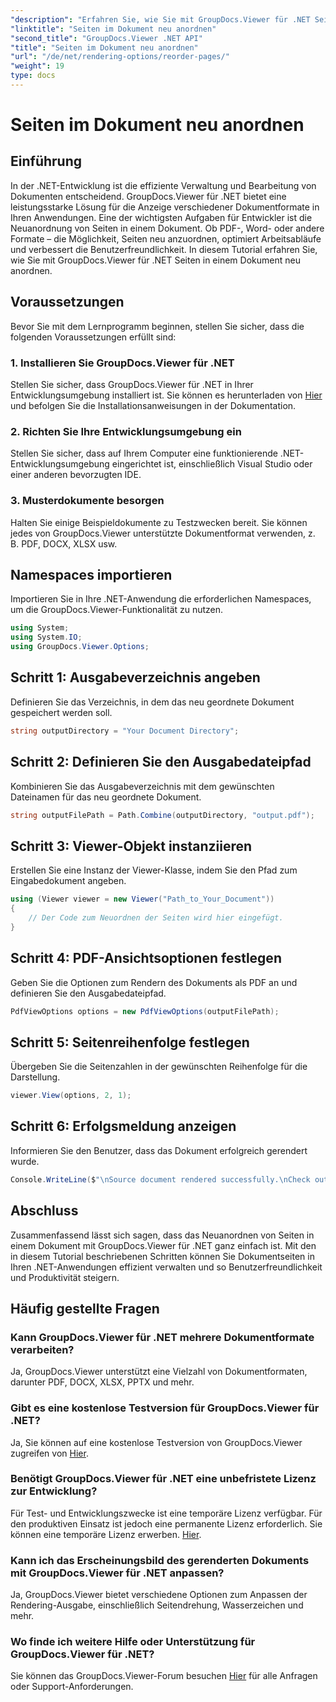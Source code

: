 ```yaml
---
"description": "Erfahren Sie, wie Sie mit GroupDocs.Viewer für .NET Seiten in einem Dokument neu anordnen. Folgen Sie unserem Schritt-für-Schritt-Tutorial für nahtloses Dokumentenmanagement."
"linktitle": "Seiten im Dokument neu anordnen"
"second_title": "GroupDocs.Viewer .NET API"
"title": "Seiten im Dokument neu anordnen"
"url": "/de/net/rendering-options/reorder-pages/"
"weight": 19
type: docs
---
```

# Seiten im Dokument neu anordnen

## Einführung
In der .NET-Entwicklung ist die effiziente Verwaltung und Bearbeitung von Dokumenten entscheidend. GroupDocs.Viewer für .NET bietet eine leistungsstarke Lösung für die Anzeige verschiedener Dokumentformate in Ihren Anwendungen. Eine der wichtigsten Aufgaben für Entwickler ist die Neuanordnung von Seiten in einem Dokument. Ob PDF-, Word- oder andere Formate – die Möglichkeit, Seiten neu anzuordnen, optimiert Arbeitsabläufe und verbessert die Benutzerfreundlichkeit. In diesem Tutorial erfahren Sie, wie Sie mit GroupDocs.Viewer für .NET Seiten in einem Dokument neu anordnen.
## Voraussetzungen
Bevor Sie mit dem Lernprogramm beginnen, stellen Sie sicher, dass die folgenden Voraussetzungen erfüllt sind:
### 1. Installieren Sie GroupDocs.Viewer für .NET
Stellen Sie sicher, dass GroupDocs.Viewer für .NET in Ihrer Entwicklungsumgebung installiert ist. Sie können es herunterladen von [Hier](https://releases.groupdocs.com/viewer/net/) und befolgen Sie die Installationsanweisungen in der Dokumentation.
### 2. Richten Sie Ihre Entwicklungsumgebung ein
Stellen Sie sicher, dass auf Ihrem Computer eine funktionierende .NET-Entwicklungsumgebung eingerichtet ist, einschließlich Visual Studio oder einer anderen bevorzugten IDE.
### 3. Musterdokumente besorgen
Halten Sie einige Beispieldokumente zu Testzwecken bereit. Sie können jedes von GroupDocs.Viewer unterstützte Dokumentformat verwenden, z. B. PDF, DOCX, XLSX usw.

## Namespaces importieren
Importieren Sie in Ihre .NET-Anwendung die erforderlichen Namespaces, um die GroupDocs.Viewer-Funktionalität zu nutzen.

```csharp
using System;
using System.IO;
using GroupDocs.Viewer.Options;
```
## Schritt 1: Ausgabeverzeichnis angeben
Definieren Sie das Verzeichnis, in dem das neu geordnete Dokument gespeichert werden soll.
```csharp
string outputDirectory = "Your Document Directory";
```
## Schritt 2: Definieren Sie den Ausgabedateipfad
Kombinieren Sie das Ausgabeverzeichnis mit dem gewünschten Dateinamen für das neu geordnete Dokument.
```csharp
string outputFilePath = Path.Combine(outputDirectory, "output.pdf");
```
## Schritt 3: Viewer-Objekt instanziieren
Erstellen Sie eine Instanz der Viewer-Klasse, indem Sie den Pfad zum Eingabedokument angeben.
```csharp
using (Viewer viewer = new Viewer("Path_to_Your_Document"))
{
    // Der Code zum Neuordnen der Seiten wird hier eingefügt.
}
```
## Schritt 4: PDF-Ansichtsoptionen festlegen
Geben Sie die Optionen zum Rendern des Dokuments als PDF an und definieren Sie den Ausgabedateipfad.
```csharp
PdfViewOptions options = new PdfViewOptions(outputFilePath);
```
## Schritt 5: Seitenreihenfolge festlegen
Übergeben Sie die Seitenzahlen in der gewünschten Reihenfolge für die Darstellung.
```csharp
viewer.View(options, 2, 1);
```
## Schritt 6: Erfolgsmeldung anzeigen
Informieren Sie den Benutzer, dass das Dokument erfolgreich gerendert wurde.
```csharp
Console.WriteLine($"\nSource document rendered successfully.\nCheck output in {outputDirectory}.");
```

## Abschluss
Zusammenfassend lässt sich sagen, dass das Neuanordnen von Seiten in einem Dokument mit GroupDocs.Viewer für .NET ganz einfach ist. Mit den in diesem Tutorial beschriebenen Schritten können Sie Dokumentseiten in Ihren .NET-Anwendungen effizient verwalten und so Benutzerfreundlichkeit und Produktivität steigern.
## Häufig gestellte Fragen
### Kann GroupDocs.Viewer für .NET mehrere Dokumentformate verarbeiten?
Ja, GroupDocs.Viewer unterstützt eine Vielzahl von Dokumentformaten, darunter PDF, DOCX, XLSX, PPTX und mehr.
### Gibt es eine kostenlose Testversion für GroupDocs.Viewer für .NET?
Ja, Sie können auf eine kostenlose Testversion von GroupDocs.Viewer zugreifen von [Hier](https://releases.groupdocs.com/).
### Benötigt GroupDocs.Viewer für .NET eine unbefristete Lizenz zur Entwicklung?
Für Test- und Entwicklungszwecke ist eine temporäre Lizenz verfügbar. Für den produktiven Einsatz ist jedoch eine permanente Lizenz erforderlich. Sie können eine temporäre Lizenz erwerben. [Hier](https://purchase.groupdocs.com/temporary-license/).
### Kann ich das Erscheinungsbild des gerenderten Dokuments mit GroupDocs.Viewer für .NET anpassen?
Ja, GroupDocs.Viewer bietet verschiedene Optionen zum Anpassen der Rendering-Ausgabe, einschließlich Seitendrehung, Wasserzeichen und mehr.
### Wo finde ich weitere Hilfe oder Unterstützung für GroupDocs.Viewer für .NET?
Sie können das GroupDocs.Viewer-Forum besuchen [Hier](https://forum.groupdocs.com/c/viewer/9) für alle Anfragen oder Support-Anforderungen.